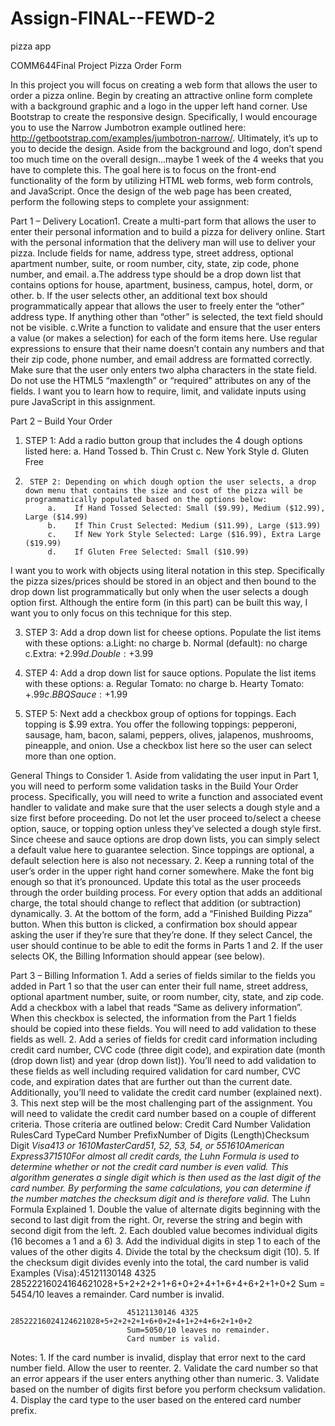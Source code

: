 # Assign-FINAL--FEWD-2
pizza app


COMM644Final Project
Pizza Order Form

In this project you will focus on creating a web form that allows the user to order a pizza online. Begin by creating an attractive online form complete with a background graphic and a logo in the upper left hand corner. Use Bootstrap to create the responsive design. Specifically, I would encourage you to use the Narrow Jumbotron example outlined here: http://getbootstrap.com/examples/jumbotron-narrow/. Ultimately, it’s up to you to decide the design. Aside from the background and logo, don’t spend too much time on the overall design...maybe 1 week of the 4 weeks that you have to complete this. The goal here is to focus on the front-end functionality of the form by utilizing HTML web forms, web form controls, and JavaScript. Once the design of the web page has been created, perform the following steps to complete your assignment:

Part 1 – Delivery Location1.    Create a multi-part form that allows the user to enter their personal information and to build a pizza for delivery online. Start with the personal information that the delivery man will use to deliver your pizza. Include fields for name, address type, street address, optional apartment number, suite, or room number, city, state, zip code, phone number, and email. 
  a.The address type should be a drop down list that contains options for house, apartment, business, campus, hotel, dorm, or other. 
  b.    If the user selects other, an additional text box should programmatically appear that allows the user to freely enter the “other” address type. If anything other than “other” is selected, the text field should not be visible.
  c.Write a function to validate and ensure that the user enters a value (or makes a selection) for each of the form items here. Use regular expressions to ensure that their name doesn’t contain any numbers and that their zip code, phone number, and email address are formatted correctly. Make sure that the user only enters two alpha characters in the state field. Do not use the HTML5 “maxlength” or “required” attributes on any of the fields. I want you to learn how to require, limit, and validate inputs using pure JavaScript in this assignment.

Part 2 – Build Your Order
  1.    STEP 1: Add a radio button group that includes the 4 dough options listed here:
            a.    Hand Tossed 
            b.    Thin Crust 
            c.    New York Style
            d.    Gluten Free
            
2.      STEP 2: Depending on which dough option the user selects, a drop down menu that contains the size and cost of the pizza will be programmatically populated based on the options below:
            a.    If Hand Tossed Selected: Small ($9.99), Medium ($12.99), Large ($14.99) 
            b.    If Thin Crust Selected: Medium ($11.99), Large ($13.99)
            c.    If New York Style Selected: Large ($16.99), Extra Large ($19.99)
            d.    If Gluten Free Selected: Small ($10.99)
I want you to work with objects using literal notation in this step. Specifically the pizza sizes/prices should be stored in an object and then bound to the drop down list programmatically but only when the user selects a dough option first. Although the entire form (in this part) can be built this way, I want you to only focus on this technique for this step.

3.    STEP 3: Add a drop down list for cheese options. Populate the list items with these options:
            a.Light: no charge
            b.    Normal (default): no charge
            c.Extra: +$2.99
            d.    Double: +$3.99
            
4.    STEP 4: Add a drop down list for sauce options. Populate the list items with these options:
            a.    Regular Tomato: no charge
            b.    Hearty Tomato: +$.99
            c.    BBQ Sauce: +$1.99
            
5.    STEP 5: Next add a checkbox group of options for toppings. Each topping is $.99 extra. You offer the following toppings: pepperoni, sausage, ham, bacon, salami, peppers, olives, jalapenos, mushrooms, pineapple, and onion. Use a checkbox list here so the user can select more than one option.

General Things to Consider
            1.    Aside from validating the user input in Part 1, you will need to perform some validation tasks in the Build Your Order process. Specifically, you will need to write a function and associated event handler to validate and make sure that the user selects a dough style and a size first before proceeding. Do not let the user proceed to/select a cheese option, sauce, or topping option unless they’ve selected a dough style first. Since cheese and sauce options are drop down lists, you can simply select a default value here to guarantee selection. Since toppings are optional, a default selection here is also not necessary.
            2.    Keep a running total of the user’s order in the upper right hand corner somewhere. Make the font big enough so that it’s pronounced. Update this total as the user proceeds through the order building process. For every option that adds an additional charge, the total should change to reflect that addition (or subtraction) dynamically.
            3.    At the bottom of the form, add a “Finished Building Pizza” button. When this button is clicked, a confirmation box should appear asking the user if they’re sure that they’re done. If they select Cancel, the user should continue to be able to edit the forms in Parts 1 and 2. If the user selects OK, the Billing Information should appear (see below).
            
Part 3 – Billing Information
          1.    Add a series of fields similar to the fields you added in Part 1 so that the user can enter their full name, street address, optional apartment number, suite, or room number, city, state, and zip code. Add a checkbox with a label that reads “Same as delivery information”. When this checkbox is selected, the information from the Part 1 fields should be copied into these fields. You will need to add validation to these fields as well.
          2.    Add a series of fields for credit card information including credit card number, CVC code (three digit code), and expiration date (month (drop down list) and year (drop down list)). You’ll need to add validation to these fields as well including required validation for card number, CVC code, and expiration dates that are further out than the current date. Additionally, you’ll need to validate the credit card number (explained next).
          3.    This next step will be the most challenging part of the assignment. You will need to validate the credit card number based on a couple of different criteria. Those criteria are outlined below: 
          Credit Card Number Validation RulesCard TypeCard Number PrefixNumber of Digits (Length)Checksum Digit *Visa413 or 1610MasterCard51, 52, 53, 54, or 551610American Express371510For almost all credit cards, the Luhn Formula is used to determine whether or not the credit card number is even valid. This algorithm generates a single digit which is then used as the last digit of the card number. By performing the same calculations, you can determine if the number matches the checksum digit and is therefore valid.* The Luhn Formula Explained
                  1.    Double the value of alternate digits beginning with the second to last digit from the right. Or, reverse the string and begin with second digit from the left.
                  2.    Each doubled value becomes individual digits (16 becomes a 1 and a 6)
                  3.    Add the individual digits in step 1 to each of the values of the other digits
                  4.    Divide the total by the checksum digit (10).
                  5.    If the checksum digit divides evenly into the total, the card number is valid
                              Examples 
                              (Visa):45121130148 4325 28522216024164621028+5+2+2+2+1+6+0+2+4+1+6+4+6+2+1+0+2
                              Sum = 5454/10 leaves a remainder. 
                              Card number is invalid.
                              
                              45121130146 4325 28522216024124621028+5+2+2+2+1+6+0+2+4+1+2+4+6+2+1+0+2
                              Sum=5050/10 leaves no remainder. 
                              Card number is valid.
                  
Notes:
          1.    If the card number is invalid, display that error next to the card number field. Allow the user to reenter.
          2.    Validate the card number so that an error appears if the user enters anything other than numeric.
          3.    Validate based on the number of digits first before you perform checksum validation.
          4.    Display the card type to the user based on the entered card number prefix.
